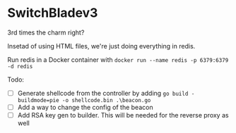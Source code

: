 # SwitchBladev3

3rd times the charm right?

Insetad of using HTML files, we're just doing everything in redis.

Run redis in a Docker container with ```docker run --name redis -p 6379:6379 -d redis```

Todo: 

- [ ] Generate shellcode from the controller by adding ```go build -buildmode=pie -o shellcode.bin .\beacon.go```
- [ ] Add a way to change the config of the beacon
- [ ] Add RSA key gen to builder. This will be needed for the reverse proxy as well
